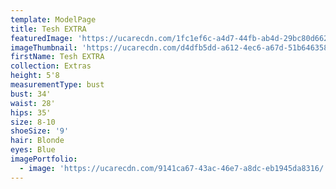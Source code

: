 ```yaml
---
template: ModelPage
title: Tesh EXTRA
featuredImage: 'https://ucarecdn.com/1fc1ef6c-a4d7-44fb-ab4d-29bc80d662f8/'
imageThumbnail: 'https://ucarecdn.com/d4dfb5dd-a612-4ec6-a67d-51b646358b8e/'
firstName: Tesh EXTRA
collection: Extras
height: 5'8
measurementType: bust
bust: 34'
waist: 28'
hips: 35'
size: 8-10
shoeSize: '9'
hair: Blonde
eyes: Blue
imagePortfolio:
  - image: 'https://ucarecdn.com/9141ca67-43ac-46e7-a8dc-eb1945da8316/'
---
```


